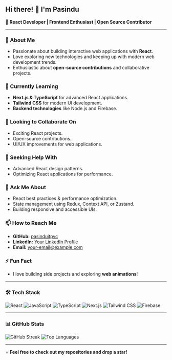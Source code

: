 ## Hi there! 👋 I'm Pasindu

🚀 **React Developer | Frontend Enthusiast | Open Source Contributor**

---

### 🔭 About Me
- Passionate about building interactive web applications with **React**.
- Love exploring new technologies and keeping up with modern web development trends.
- Enthusiastic about **open-source contributions** and collaborative projects.

### 🌱 Currently Learning
- **Next.js & TypeScript** for advanced React applications.
- **Tailwind CSS** for modern UI development.
- **Backend technologies** like Node.js and Firebase.

### 👯 Looking to Collaborate On
- Exciting React projects.
- Open-source contributions.
- UI/UX improvements for web applications.

### 🤔 Seeking Help With
- Advanced React design patterns.
- Optimizing React applications for performance.

### 💬 Ask Me About
- React best practices & performance optimization.
- State management using Redux, Context API, or Zustand.
- Building responsive and accessible UIs.

### 📫 How to Reach Me
- **GitHub:** [pasinduitpvc](https://github.com/pasinduitpvc)
- **LinkedIn:** [Your LinkedIn Profile](#)
- **Email:** [your-email@example.com](mailto:your-email@example.com)

### ⚡ Fun Fact
- I love building side projects and exploring **web animations**!

---

### 🛠️ Tech Stack
![React](https://img.shields.io/badge/React-61DAFB?style=for-the-badge&logo=react&logoColor=black)
![JavaScript](https://img.shields.io/badge/JavaScript-F7DF1E?style=for-the-badge&logo=javascript&logoColor=black)
![TypeScript](https://img.shields.io/badge/TypeScript-3178C6?style=for-the-badge&logo=typescript&logoColor=white)
![Next.js](https://img.shields.io/badge/Next.js-000000?style=for-the-badge&logo=nextdotjs&logoColor=white)
![Tailwind CSS](https://img.shields.io/badge/Tailwind%20CSS-38B2AC?style=for-the-badge&logo=tailwindcss&logoColor=white)
![Firebase](https://img.shields.io/badge/Firebase-FFCA28?style=for-the-badge&logo=firebase&logoColor=black)

---

### 📊 GitHub Stats
![GitHub Streak](https://github-readme-streak-stats.herokuapp.com/?user=pasinduitpvc&theme=react)
![Top Languages](https://github-readme-stats.vercel.app/api/top-langs/?username=pasinduitpvc&layout=compact&theme=react)

---

⭐ **Feel free to check out my repositories and drop a star!**

